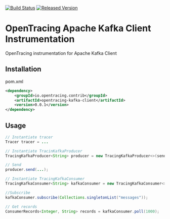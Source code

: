 [![Build Status][ci-img]][ci] [![Released Version][maven-img]][maven]

# OpenTracing Apache Kafka Client Instrumentation
OpenTracing instrumentation for Apache Kafka Client


## Installation

pom.xml
```xml
<dependency>
    <groupId>io.opentracing.contrib</groupId>
    <artifactId>opentracing-kafka-client</artifactId>
    <version>0.0.1</version>
</dependency>
```

## Usage


```java
// Instantiate tracer
Tracer tracer = ...

// Instantiate TracinKafkaProducer
TracingKafkaProducer<String> producer = new TracingKafkaProducer<>(senderProps, tracer);

// Send
producer.send(...);

// Instantiate TracingKafkaConsumer
TracingKafkaConsumer<String> kafkaConsumer = new TracingKafkaConsumer<>(consumerProps, tracer);

//Subscribe
kafkaConsumer.subscribe(Collections.singletonList("messages"));

// Get records
ConsumerRecords<Integer, String> records = kafkaConsumer.poll(1000);

```

[ci-img]: https://travis-ci.org/opentracing-contrib/java-kafka-client.svg?branch=master
[ci]: https://travis-ci.org/opentracing-contrib/java-kafka-client
[maven-img]: https://img.shields.io/maven-central/v/io.opentracing.contrib/opentracing-kafka-client.svg
[maven]: http://search.maven.org/#search%7Cga%7C1%7Copentracing-kafka-client
